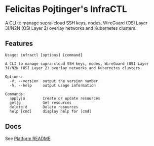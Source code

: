 # Felicitas Pojtinger's InfraCTL

A CLI to manage supra-cloud SSH keys, nodes, WireGuard (OSI Layer 3)/N2N (OSI Layer 2) overlay networks and Kubernetes clusters.

## Features

```plaintext
Usage: infractl [options] [command]

A CLI to manage supra-cloud SSH keys, nodes, WireGuard (OSI Layer 3)/N2N (OSI Layer 2) overlay networks and Kubernetes clusters.

Options:
  -V, --version  output the version number
  -h, --help     output usage information

Commands:
  apply|a        Create or update resources
  get|g          Get resources
  delete|d       Delete resources
  help [cmd]     display help for [cmd]
```

## Docs

See [Platform README](../../README.md).

